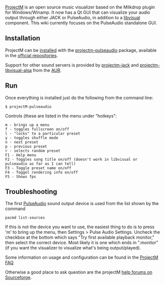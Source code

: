 [ProjectM](http://projectm.sourceforge.net/) is an open source music visualizer based on the Milkdrop plugin for Windows/Winamp. It now has a Qt GUI that can visualize your audio output through either JACK or PulseAudio, in addition to a [libvisual](https://www.archlinux.org/packages/?name=libvisual) component. This wiki currently focuses on the PulseAudio standalone GUI.

## Installation

ProjectM can be [installed](/index.php/Pacman "Pacman") with the [projectm-pulseaudio](https://www.archlinux.org/packages/?name=projectm-pulseaudio) package, available in the [official repositories](/index.php/Official_repositories "Official repositories").

Support for other sound servers is provided by [projectm-jack](https://www.archlinux.org/packages/?name=projectm-jack) and [projectm-libvisual-alsa](https://aur.archlinux.org/packages/projectm-libvisual-alsa/) from the [AUR](/index.php/AUR "AUR").

## Run

Once everything is installed just do the following from the command line:

```
$ projectM-pulseaudio

```

Controls (these are listed in the menu under "hotkeys":

```
m - brings up a menu
f - toggles fullscreen on/off
l - "locks" to a particular preset
y - toggles shuffle mode
n - next preset
p - previous preset
r - selects random preset
F1 - Help menu
F2 - Toggles song title on/off (doesn't work in libvisual or pulseaudio as far as I can tell)
F3 - Toggle preset name on/off
F4 - Toggel rendering info on/off
F5 - Shows fps

```

## Troubleshooting

The first [PulseAudio](/index.php/PulseAudio "PulseAudio") sound output device is used from the list shown by the command

```
pacmd list-sources

```

If this is not the device you want to use, the easiest thing to do is to press 'm' to bring up the menu, then Settings > Pulse Audio Settings. Uncheck the checkbox at the bottom which says "Try first available playback monitor," then select the correct device. Most likely it is one which ends in ".monitor" (if you want the visualizer to visualize what's being output/played).

Some information on usage and configuration can be found in the [ProjectM FAQ](http://sourceforge.net/apps/trac/projectm/wiki/Frequently%20Asked%20Questions)

Otherwise a good place to ask question are the projectM [help forums on Sourceforge](http://sourceforge.net/projects/projectm/forums/forum/358774/).